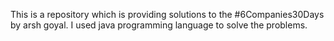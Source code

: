 This is a repository which is providing solutions to the #6Companies30Days by arsh goyal. 
I used java programming language to solve the problems.

